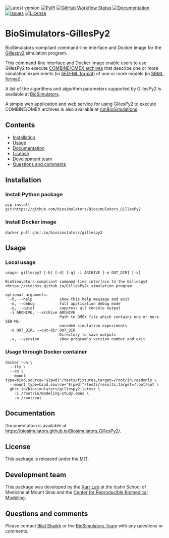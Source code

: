![Latest version](https://img.shields.io/github/v/tag/biosimulators/Biosimulators_GillesPy2)
[![PyPI](https://img.shields.io/pypi/v/biosimulators_gillespy2)](https://pypi.org/project/biosimulators_gillespy2/)
[![GitHub Workflow Status](https://img.shields.io/github/workflow/status/biosimulators/Biosimulators_GillesPy2/workflow-id)](https://github.com/biosimulators/Biosimulators_GillesPy2/actions?query=workflow%3Aworkflow-id)
[![Documentation](https://img.shields.io/github/license/biosimulators/Biosimulators_GillesPy2?badges-awesome-green.svg)](https://biosimulators.github.io/Biosimulators_GillesPy2/)
[![Issues](https://img.shields.io/github/issues/biosimulators/Biosimulators_GillesPy2)](https://github.com/biosimulators/Biosimulators_GillesPy2/issues)
[![License](https://img.shields.io/github/license/biosimulators/Biosimulators_GillesPy2?badges-awesome-green.svg)](https://github.com/biosimulators/Biosimulators_GillesPy2/blob/dev/LICENSE)

# BioSimulators-GillesPy2
BioSimulators-compliant command-line interface and Docker image for the [Gillespy2](https://stochss.github.io/GillesPy2) simulation program.

This command-line interface and Docker image enable users to use GillesPy2 to execute [COMBINE/OMEX archives](https://combinearchive.org/) that describe one or more simulation experiments (in [SED-ML format](https://sed-ml.org)) of one or more models (in [SBML format](http://sbml.org])).

A list of the algorithms and algorithm parameters supported by GillesPy2 is available at [BioSimulators](https://biosimulators.org/simulators/gillespy2).

A simple web application and web service for using GillesPy2 to execute COMBINE/OMEX archives is also available at [runBioSimulations](https://run.biosimulations.org).

## Contents
* [Installation](#installation)
* [Usage](#usage)
* [Documentation](#documentation)
* [License](#license)
* [Development team](#development-team)
* [Questions and comments](#questions-and-comments)

## Installation

### Install Python package
```
pip install git+https://github.com/biosimulators/Biosimulators_GillesPy2
```

### Install Docker image
```
docker pull ghcr.io/biosimulators/gillespy2
```

## Usage

### Local usage
```
usage: gillespy2 [-h] [-d] [-q] -i ARCHIVE [-o OUT_DIR] [-v]

BioSimulators-compliant command-line interface to the Gillespy2 <https://stochss.github.io/GillesPy2> simulation program.

optional arguments:
  -h, --help            show this help message and exit
  -d, --debug           full application debug mode
  -q, --quiet           suppress all console output
  -i ARCHIVE, --archive ARCHIVE
                        Path to OMEX file which contains one or more SED-ML-
                        encoded simulation experiments
  -o OUT_DIR, --out-dir OUT_DIR
                        Directory to save outputs
  -v, --version         show program's version number and exit
```

### Usage through Docker container
```
docker run \
  --tty \
  --rm \
  --mount type=bind,source="$(pwd)"/tests/fixtures,target=/root/in,readonly \
  --mount type=bind,source="$(pwd)"/tests/results,target=/root/out \
  ghcr.io/biosimulators/gillespy2:latest \
    -i /root/in/modeling-study.omex \
    -o /root/out
```

## Documentation
Documentation is available at https://biosimulators.github.io/Biosimulators_GillesPy2/.

## License
This package is released under the [MIT](LICENSE).

## Development team
This package was developed by the [Karr Lab](https://www.karrlab.org) at the Icahn School of Medicine at Mount Sinai and the [Center for Reproducible Biomedical Modeling](https://reproduciblebiomodels.org/).

## Questions and comments
Please contact [Bilal Shaikh](mailto:BilalShaikh42@gmail.com) or the [BioSimulators Team](mailto:info@biosimulators.org) with any questions or comments.
